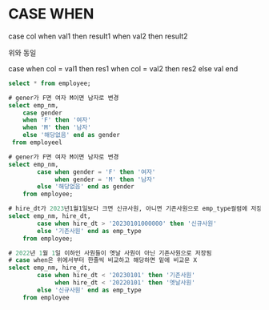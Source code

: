 # CASE WHEN
case col
when val1 then result1
when val2 then result2

위와 동일

case when col = val1 then res1
     when col = val2 then res2
else val end     
```sql
select * from employee;

# gener가 F면 여자 M이면 남자로 변경
select emp_nm,
    case gender
    when 'F' then '여자'
    when 'M' then '남자'
    else '해당없음' end as gender
 from employeel

# gener가 F면 여자 M이면 남자로 변경
select emp_nm,
        case when gender = 'F' then '여자'
             when gender = 'M' then '남자'
        else '해당없음' end as gender
    from employee;

# hire_dt가 2023년1월1일보다 크면 신규사원, 아니면 기존사원으로 emp_type컬럼에 저장
select emp_nm, hire_dt,
        case when hire_dt > '20230101000000' then '신규사원'
        else '기존사원' end as emp_type
    from employee;

# 2022년 1월 1일 이하인 사원들이 옛날 사원이 아닌 기존사원으로 저장됨
# case when은 위에서부터 한줄씩 비교하고 해당하면 밑에 비교문 X
select emp_nm, hire_dt,
        case when hire_dt < '20230101' then '기존사원'
             when hire_dt < '20220101' then '옛날사원'
        else '신규사원' end as emp_type
    from employee
```